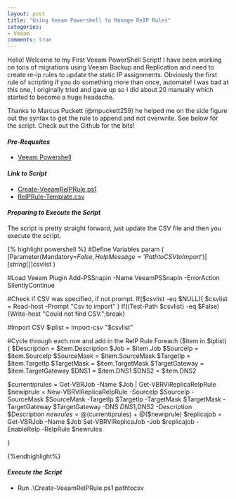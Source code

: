 ```yaml
---
layout: post
title: "Using Veeam Powershell to Manage ReIP Rules"
categories:
- Veeam
comments: true
---
```

Hello! Welcome to my First Veeam PowerShell Script! I have been working on tons of migrations using Veeam Backup and Replication and need to create re-ip rules to update the static IP assignments. Obviously the first rule of scripting if you do something more than once, automate! I was bad at this one, I originally tried and gave up so I did about 20 manually which started to become a huge headache.

Thanks to  Marcus Puckett (@mpuckett259) he helped me on the side figure out the syntax to get the rule to append and not overwrite. See below for the script. Check out the Github for the bits!

#### ***Pre-Requsites***
- [Veeam Powershell](https://helpcenter.veeam.com/backup/powershell/getting_started.html)

#### ***Link to Script***
- [Create-VeeamReIPRule.ps1](https://github.com/dstamen/Veeam/blob/master/Create-VeeamReIPRule.ps1)
- [ReIPRule-Template.csv](https://github.com/dstamen/Veeam/blob/master/ReIPRule-Template.csv)

#### ***Preparing to Execute the Script***
The script is pretty straight forward, just update the CSV file and then you execute the script.

{% highlight powershell %}
#Define Variables
param
(
    [Parameter(Mandatory=$False,
        HelpMessage='Path to CSV to Import')]
        [string[]]$csvlist
)

#Load Veeam Plugin
Add-PSSnapin -Name VeeamPSSnapIn -ErrorAction SilentlyContinue

#Check if CSV was specified, if not prompt.
If($csvlist -eq $NULL){
    $csvlist = Read-host -Prompt "Csv to import"
}
If((Test-Path $csvlist) -eq $False){Write-host "Could not find CSV.";break}

#Import CSV
$iplist = Import-csv "$csvlist"

#Cycle through each row and add in the ReIP Rule
Foreach ($item in $iplist) {
  $Description = $item.Description
  $Job = $item.Job
  $SourceIp = $item.SourceIp
  $SourceMask = $item.SourceMask
  $TargetIp = $item.TargetIp
  $TargetMask = $item.TargetMask
  $TargetGateway = $item.TargetGateway
  $DNS1 = $item.DNS1
  $DNS2 = $item.DNS2

  $currentiprules = Get-VBRJob -Name $Job | Get-VBRViReplicaReIpRule
  $newiprule = New-VBRViReplicaReIpRule -SourceIp $SourceIp -SourceMask $SourceMask -TargetIp $TargetIp -TargetMask $TargetMask -TargetGateway $TargetGateway -DNS $DNS1,$DNS2 -Description $Description
  $newrules = @($currentiprules) + @($newiprule)
  $replicajob = Get-VBRJob -Name $Job
  Set-VBRViReplicaJob -Job $replicajob -EnableReIp -ReIpRule $newrules

}

{%endhighlight%}

#### ***Execute the Script***
- Run .\Create-VeeamReIPRule.ps1 pathtocsv
